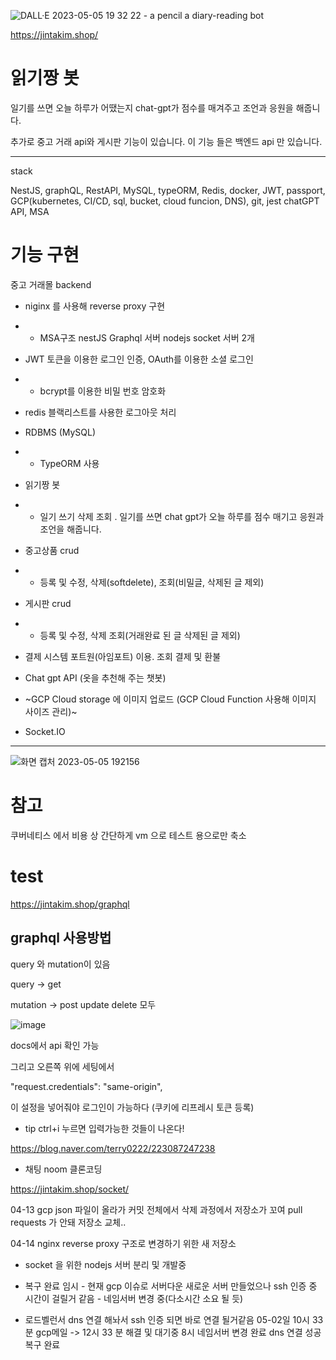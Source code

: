 ![DALL·E 2023-05-05 19 32 22 - a pencil a diary-reading bot](https://user-images.githubusercontent.com/76115198/236435668-6476f99a-d705-4a5b-b321-f869a1923d9d.png)



https://jintakim.shop/

# 읽기짱 봇
일기를 쓰면 오늘 하루가 어땠는지 chat-gpt가 점수를 매겨주고 조언과 응원을 해줍니다.

추가로 중고 거래 api와 게시판 기능이 있습니다. 이 기능 들은 백엔드 api 만 있습니다.

---
stack

NestJS, graphQL, RestAPI, MySQL, typeORM, Redis, docker, JWT, passport, GCP(kubernetes, CI/CD, sql, bucket, cloud funcion, DNS), git, jest
chatGPT API, MSA

# 기능 구현
중고 거래몰 backend
- niginx 를 사용해 reverse proxy 구현
- - MSA구조 nestJS Graphql 서버 nodejs socket 서버 2개 



- JWT 토큰을 이용한 로그인 인증, OAuth를 이용한 소셜 로그인
- - bcrypt를 이용한 비밀 번호 암호화 


- redis 블랙리스트를 사용한 로그아웃 처리 


- RDBMS (MySQL)
- - TypeORM 사용 

- 읽기짱 봇
- - 일기 쓰기 삭제 조회 . 일기를 쓰면 chat gpt가 오늘 하루를 점수 매기고 응원과 조언을 해줍니다.


- 중고상품 crud
- - 등록 및 수정, 삭제(softdelete), 조회(비밀글, 삭제된 글 제외)


- 게시판 crud
- - 등록 및 수정, 삭제 조회(거래완료 된 글 삭제된 글 제외)

- 결제 시스템 포트원(아임포트) 이용. 조회 결제 및 환불 


- Chat gpt API (옷을 추천해 주는 챗봇)


- ~GCP Cloud storage 에 이미지 업로드 (GCP Cloud Function 사용해 이미지 사이즈 관리)~


- Socket.IO 


---

![화면 캡처 2023-05-05 192156](https://user-images.githubusercontent.com/76115198/236434126-f63f5cb4-096f-4385-ac1b-383f9d7c5d0b.png)


# 참고 
쿠버네티스 에서 비용 상 간단하게 vm 으로 테스트 용으로만 축소

# test
https://jintakim.shop/graphql

## graphql 사용방법


query 와 mutation이 있음

query -> get

mutation -> post update delete 모두

![image](https://user-images.githubusercontent.com/76115198/234874445-e957164c-6532-45d3-8220-de530175915c.png)

docs에서 api 확인 가능



그리고 오른쪽 위에 세팅에서


"request.credentials": "same-origin",

이 설정을 넣어줘야 로그인이 가능하다 (쿠키에 리프레시 토큰 등록)


- tip
ctrl+i 누르면 입력가능한 것들이 나온다!

https://blog.naver.com/terry0222/223087247238

- 채팅 noom 클론코딩

https://jintakim.shop/socket/



04-13
gcp json 파일이 올라가 커밋 전체에서 삭제 과정에서 저장소가 꼬여 pull requests 가 안돼 저장소 교체.. 

04-14
nginx reverse proxy 구조로 변경하기 위한 새 저장소
- socket 을 위한 nodejs 서버 분리 및 개발중 

- 복구 완료
임시 - 현재 gcp 이슈로 서버다운 새로운 서버 만들었으나 ssh 인증 중 시간이 걸릴거 같음 - 네임서버 변경 중(다소시간 소요 될 듯)
- 로드벨런서 dns 연결 해놔서 ssh 인증 되면 바로 연결 될거같음 
05-02일 10시 33분 gcp메일 -> 12시 33 분 해결 및 대기중
8시 네임서버 변경 완료 dns 연결 성공 복구 완료 
